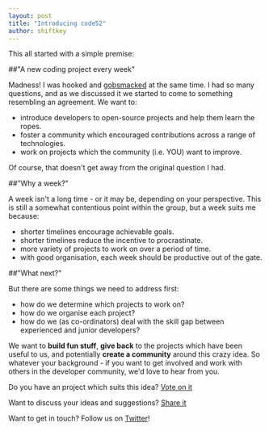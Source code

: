 ```yaml
--- 
layout: post
title: "Introducing code52"
author: shiftkey
---
```


This all started with a simple premise:

##"A new coding project every week"

Madness! I was hooked and [gobsmacked](http://dictionary.reference.com/browse/gobsmacked) at the same time. I had so many questions, and as we discussed it we started to come to something resembling an agreement. We want to:

 - introduce developers to open-source projects and help them learn the ropes.
 - foster a community which encouraged contributions across a range of technologies.
 - work on projects which the community (i.e. YOU) want to improve.

 Of course, that doesn't get away from the original question I had. 

##"Why a week?"

 A week isn't a long time - or it may be, depending on your perspective. This is still a somewhat contentious point within the group, but a week suits me because:

 - shorter timelines encourage achievable goals.
 - shorter timelines reduce the incentive to procrastinate.
 - more variety of projects to work on over a period of time.
 - with good organisation, each week should be productive out of the gate.


##"What next?"

 But there are some things we need to address first:

 - how do we determine which projects to work on?
 - how do we organise each project? 
 - how do we (as co-ordinators) deal with the skill gap between experienced and junior developers?

 We want to **build fun stuff**, **give back** to the projects which have been useful to us, and potentially **create a community** around this crazy idea.  So whatever your background - if you want to get involved and work with others in the developer community, we'd love to hear from you.

 Do you have an project which suits this idea? [Vote on it](http://code52.uservoice.org)

 Want to discuss your ideas and suggestions?  [Share it](http://code52.tenderapp.com) 

 Want to get in touch? Follow us on [Twitter](http://twitter/code_52)!


 



